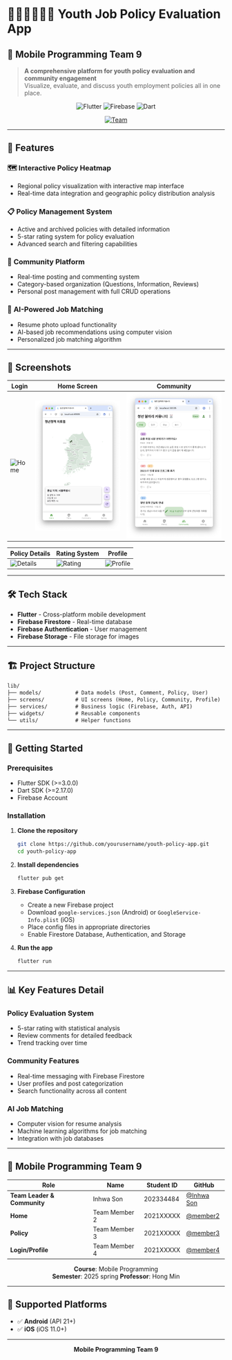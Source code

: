 # 👩🏻‍💼🧑🏻‍💼 Youth Job Policy Evaluation App
## 📱 Mobile Programming Team 9

> **A comprehensive platform for youth policy evaluation and community engagement**  
> Visualize, evaluate, and discuss youth employment policies all in one place.

<div align="center">

![Flutter](https://img.shields.io/badge/Flutter-02569B?style=for-the-badge&logo=flutter&logoColor=white)
![Firebase](https://img.shields.io/badge/Firebase-FFCA28?style=for-the-badge&logo=firebase&logoColor=black)
![Dart](https://img.shields.io/badge/Dart-0175C2?style=for-the-badge&logo=dart&logoColor=white)

[![Team](https://img.shields.io/badge/Team-9-blue.svg?style=flat-square)](https://github.com/yourusername/youth-policy-app)

</div>

---

## 🚀 Features

### 🗺️ **Interactive Policy Heatmap**
- Regional policy visualization with interactive map interface
- Real-time data integration and geographic policy distribution analysis

### 📋 **Policy Management System**
- Active and archived policies with detailed information
- 5-star rating system for policy evaluation
- Advanced search and filtering capabilities

### 💬 **Community Platform**
- Real-time posting and commenting system
- Category-based organization (Questions, Information, Reviews)
- Personal post management with full CRUD operations

### 🤖 **AI-Powered Job Matching**
- Resume photo upload functionality
- AI-based job recommendations using computer vision
- Personalized job matching algorithm

---

## 📸 Screenshots

<div align="center">

| Login | Home Screen | Community |
|-------------|------------|-----------|
| ![Home](screenshots/login.png) | ![Map](screenshots/home.png) | ![Community](screenshots/community.png) |

| Policy Details | Rating System | Profile |
|----------------|---------------|---------|
| ![Details](screenshots/details.png) | ![Rating](screenshots/rating.png) | ![Profile](screenshots/profile.png) |

</div>

---

## 🛠️ Tech Stack

- **Flutter** - Cross-platform mobile development
- **Firebase Firestore** - Real-time database
- **Firebase Authentication** - User management
- **Firebase Storage** - File storage for images

---

## 🏗️ Project Structure

```
lib/
├── models/           # Data models (Post, Comment, Policy, User)
├── screens/          # UI screens (Home, Policy, Community, Profile)
├── services/         # Business logic (Firebase, Auth, API)
├── widgets/          # Reusable components
└── utils/            # Helper functions
```

---

## 🚀 Getting Started

### Prerequisites
- Flutter SDK (>=3.0.0)
- Dart SDK (>=2.17.0)
- Firebase Account

### Installation

1. **Clone the repository**
   ```bash
   git clone https://github.com/yourusername/youth-policy-app.git
   cd youth-policy-app
   ```

2. **Install dependencies**
   ```bash
   flutter pub get
   ```

3. **Firebase Configuration**
   - Create a new Firebase project
   - Download `google-services.json` (Android) or `GoogleService-Info.plist` (iOS)
   - Place config files in appropriate directories
   - Enable Firestore Database, Authentication, and Storage

4. **Run the app**
   ```bash
   flutter run
   ```

---

## 📊 Key Features Detail

### **Policy Evaluation System**
- 5-star rating with statistical analysis
- Review comments for detailed feedback
- Trend tracking over time

### **Community Features**
- Real-time messaging with Firebase Firestore
- User profiles and post categorization
- Search functionality across all content

### **AI Job Matching**
- Computer vision for resume analysis
- Machine learning algorithms for job matching
- Integration with job databases

---

## 👥 Mobile Programming Team 9

<div align="center">

| Role | Name | Student ID | GitHub |
|------|------|------------|--------|
| **Team Leader & Community** | Inhwa Son | 202334484 | [@Inhwa Son](https://github.com/hwm31) |
| **Home** | Team Member 2 | 2021XXXXX | [@member2](https://github.com/member2) |
| **Policy** | Team Member 3 | 2021XXXXX | [@member3](https://github.com/member3) |
| **Login/Profile** | Team Member 4 | 2021XXXXX | [@member4](https://github.com/member4) |

**Course**: Mobile Programming  
**Semester**: 2025 spring 
**Professor**: Hong Min

</div>

---

## 📱 Supported Platforms

- ✅ **Android** (API 21+)
- ✅ **iOS** (iOS 11.0+)

---

<div align="center">

**Mobile Programming Team 9**

</div>
